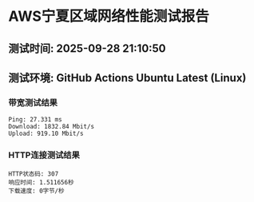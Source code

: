 # AWS宁夏区域网络性能测试报告
## 测试时间: 2025-09-28 21:10:50
## 测试环境: GitHub Actions Ubuntu Latest (Linux)

### 带宽测试结果
```
Ping: 27.331 ms
Download: 1832.84 Mbit/s
Upload: 919.10 Mbit/s
```

### HTTP连接测试结果
```
HTTP状态码: 307
响应时间: 1.511656秒
下载速度: 0字节/秒
```

